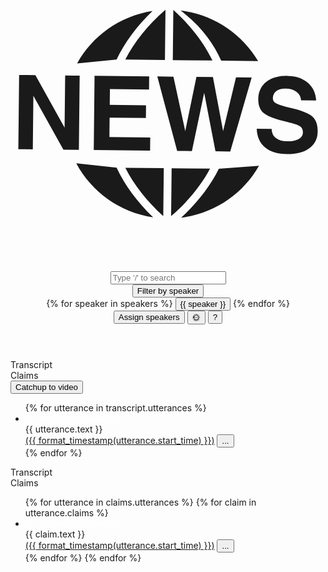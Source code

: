 <!DOCTYPE html>
<html lang="en">
<head>
    <meta charset="UTF-8">
    <meta name="viewport" content="width=device-width, initial-scale=1.0">
    <title>Talk Link</title>
    <style>
    @import url('https://fonts.googleapis.com/css2?family=Roboto:ital,wght@0,100..900;1,100..900&display=swap');
    </style>
    <style>
    {% include "styles.css" %}
    </style>
</head>
<body class="dark-mode">
    <div class="container">
        <header class="header">
            <a href="{{toc}}">
            <svg class="logo" fill="currentColor" viewBox="0 0 1024 1024" fill="#000000" class="icon" version="1.1" xmlns="http://www.w3.org/2000/svg"><path d="M344.854 687.167c26.725 56.8 66.665 111.099 118.91 161.654-109.515-16.445-200.574-83.285-250.026-175.73l131.114 14.076zM461.776 177.924c-106.691 16.718-195.535 81.185-245.233 170.432l128.342-12.64c26.395-55.654 65.729-108.624 116.89-157.793zM502.016 337.406l1.78-163.191h-0.362c-57.402 50.103-101.083 104.341-130.194 161.745l128.774 1.45zM224.829 388.081l-23.709-0.211-23.439-0.304-1.84 169.497-94.898-170.523-52.909-0.575-2.593 241.198 23.589 0.331 23.468 0.211 1.871-173.871 97.645 174.957 50.256 0.575 2.564-241.289zM450.373 433.36l0.211-21.506 0.271-21.357-177.611-1.9-2.593 241.289 183.132 1.93 0.241-21.446 0.211-21.387-132.697-1.418 0.663-62.954 117.977 1.266 0.211-20.694 0.211-20.814-117.977-1.238 0.575-51.161 127.175 1.387zM691.15 568.256l-33.060-175.501-53.664-0.635-36.349 176.255-38.43-177.009-52.397-0.603 64.553 242.012 23.922 0.241 23.981 0.304 39.907-189.616 36.711 190.401 24.071 0.331 23.889 0.241 69.742-240.566-50.949-0.544-41.929 174.687zM529.708 174.514h-0.362l-1.748 163.162 128.866 1.359c-27.932-58.038-70.404-113.18-126.754-164.521zM804.932 340.603c-53.633-89.519-145.152-151.602-251.828-164.202 68.335 52.922 106.493 106.707 131.741 162.933l120.086 1.266zM554.925 849.786c109.455-14.028 201.386-78.448 252.927-168.876l-130.547 9.845c-27.963 56.197-69.108 109.589-122.378 159.030zM648.738 690.455l-124.914-1.359-1.69 155.833c54.961-47.872 97.462-99.846 126.602-154.475zM981.396 521.109c-11.763-10.407-35.052-19.757-70.074-27.873-24.132-5.791-39.907-10.528-47.267-14.629-7.513-3.953-11.283-9.593-11.191-16.861 0.061-9.923 3.771-17.979 11.101-23.5 7.209-5.34 17.283-8.084 30.044-7.904 14.781 0.121 26.725 3.682 35.867 10.407 9.079 6.788 13.998 15.867 14.721 27.391l49.077 0.603c-1.569-24.282-10.769-43.469-27.6-57.887-16.741-14.419-38.703-21.748-65.729-22.020-28.837-0.331-51.852 6.335-68.956 19.728-17.073 13.546-25.73 32.246-25.973 55.535-0.211 20.905 6.004 36.349 18.642 46.393 12.819 9.984 38.338 19.517 76.469 28.415 20.753 4.827 34.238 9.562 40.572 13.786 6.395 4.346 9.593 10.979 9.502 20.151-0.090 9.199-4.705 16.259-13.786 21.387-9.109 5.068-21.628 7.54-37.766 7.359-15.596-0.181-27.813-3.71-36.439-10.738-8.746-6.91-13.212-16.711-13.634-29.652l-48.534-0.512c0.875 26.063 9.895 46.213 26.908 60.511 17.043 14.419 40.844 21.689 71.278 21.989 30.495 0.304 54.598-5.942 72.578-19.154 18.038-13.151 27.088-30.979 27.328-53.664 0.362-22.503-5.429-38.974-17.134-49.26zM496.586 844.508l1.69-155.651-124.914-1.359c28.053 55.201 69.348 108.050 123.223 157.009z" /></svg>
            </a>
            <input type="text" id="searchBar" placeholder="Type '/' to search" onkeyup="filterTranscript()">
            <div class="filter-dropdown">
                <button class="assign-speakers-button" onclick="toggleFilterDropdown()">Filter by speaker</button>
                <div id="filterOptions">
                    {% for speaker in speakers %}
                    <button onclick="filterBySpeaker('{{ speaker }}')">{{ speaker }}</button>
                    {% endfor %}
                </div>
            </div>
            <button class="assign-speakers-button" onclick="toggleAssignSpeakers()">Assign speakers</button>
            <button id="dark-mode-button" onClick="toggleDarkMode()">🌞</button>
            <button id="help-button" onClick="toggleHelp()">?</button>
        </header>
        <main id="main-container">
            <section id="transcript-list" class="speaker-list-section">
                <div class="list-button-container">
                    <div class="tab active" id="transcript-tab" onclick="toggleTranscript()">Transcript</div>
                    <div class="tab inactive" id="claims-tab" onclick="toggleClaims()">Claims</div>
                </div>
                <div id="extra-tools">
                    <button id="catchup-button" onclick="getVideoTime()">Catchup to video</button>
                </div>
                <div class="speaker-list">
                    <ul>
                        {% for utterance in transcript.utterances %}
                        <li class="talk-item" data-speaker="{{ utterance.speaker }}" data-start-time="{{ utterance.start_time }}">
                            <span class="badge" style="background-color: {{ badgeColor[utterance.speaker] }}; color: #ffffff;">{{ utterance.speaker }}</span>
                            <div class="talk-content">
                                <span class="talk-text">{{ utterance.text }}</span>
                                <div class="talk-actions">
                                    <a href="#" onclick="jumpToTime({{ utterance.start_time }})" class="time">({{ format_timestamp(utterance.start_time) }})</a>
                                    <button class="options-button" onclick="toggleOptions(event)">...</button>
                                    <div class="options-popup" style="display: none;">
                                        <button onclick="copyToClipboard(event)">Copy text</button>
                                        <button onclick="copyLinkToClipboard(event, {{ utterance.start_time }})">Copy link</button>
                                        <button class="close-button" onclick="closePopup(event)">Cancel</button>
                                    </div>
                                </div>
                            </div>
                        </li>
                        {% endfor %}
                    </ul>
                </div>
            </section>
            <section id="claims-list" class="speaker-list-section hidden">
                <div class="list-button-container">
                    <div class="tab inactive" id="transcript-tab" onclick="toggleTranscript()">Transcript</div>
                    <div class="tab active" id="claims-tab" onclick="toggleClaims()">Claims</div>
                </div>
                <div class="speaker-list">
                    <ul> 
                        {% for utterance in claims.utterances %}
                        {% for claim in utterance.claims %}
                        <li class="talk-item claim-opinion" data-speaker="{{ utterance.speaker }}">
                            <span class="badge" style="background-color: {{ badgeColor[utterance.speaker] }}; color: #ffffff;">{{ utterance.speaker }}</span>
                            <div class="talk-content">
                                <span class="talk-text">{{ claim.text }}</span>
                                <div class="talk-actions">
                                    <a href="#" onclick="jumpToTime({{ utterance.start_time }})" class="time">({{ format_timestamp(utterance.start_time) }})</a>
                                    <button class="options-button" onclick="toggleOptions(event)">...</button>
                                    <div class="options-popup" style="display: none;">
                                        <button onclick="copyToClipboard(event)">Copy text</button>
                                        <button onclick="copyLinkToClipboard(event, {{ utterance.start_time }})">Copy link</button>
                                        <button class="close-button" onclick="closePopup(event)">Cancel</button>
                                    </div>
                                </div>
                            </div>
                        </li>
                        {% endfor %}
                        {% endfor %}
                    </ul>
                </div>
            </section>
            <section id="video-section">
                <div id="video-player"></div>
                <script>
                    var player;
                    function onYouTubeIframeAPIReady() {
                        player = new YT.Player('video-player', {
                            videoId: '{{ video_id }}',
                            events: {
                                'onReady': onPlayerReady,
                            },
                            playerVars: {
                                enablejsapi: 1
                            }
                        });
                    }
                </script>
            </section>
        </main>
    </div>
    <div id="assignSpeakersModal" class="modal" style="display: none;">
        <div class="modal-content">
            <span class="close" onclick="closeModal()">&times;</span>
            <div class="modal-header">
                <h2>Assign Speakers</h2>
            </div>
            <div class="modal-body">
                <form id="speaker-form" onsubmit="saveAssignments(event)">
                    <div id="speaker-inputs"></div>
                    <button type="submit">Save</button>
                </form>
            </div>
        </div>
    </div>
    <div id="helpModal" class="modal" style="display: none;">
        <div class="modal-content">
            <span class="close" onclick="closeHelp()">&times;</span>
            <div class="modal-header">
                <h2>Help</h2>
            </div>
            <div class="modal-body">
                <p>Help text here</p>
            </div>
        </div>
    </div>  
    <script>
    {% include "fzy.js" %}
    {% include "script.js" %}
    </script>
</body>
</html>
